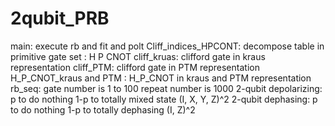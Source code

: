 # 2qubit_PRB
main:
execute rb and fit and polt
Cliff_indices_HPCONT:
decompose table in primitive gate set : H P CNOT
cliff_kruas:
clifford gate in kraus representation
cliff_PTM:
clifford gate in PTM representation
H_P_CNOT_kraus and PTM :
H_P_CNOT in kraus and PTM representation
rb_seq:
gate number is 1 to 100
repeat number is 1000
2-qubit depolarizing: 
p to do nothing
1-p to totally mixed state (I, X, Y, Z)^2
2-qubit dephasing:
p to do nothing
1-p to totally dephasing (I, Z)^2